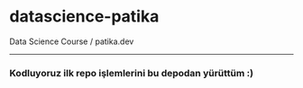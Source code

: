# datascience-patika
 Data Science Course / patika.dev

----------------------------------
### Kodluyoruz ilk repo işlemlerini bu depodan yürüttüm :)
